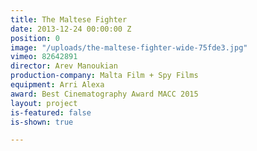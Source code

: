 ```yaml
---
title: The Maltese Fighter
date: 2013-12-24 00:00:00 Z
position: 0
image: "/uploads/the-maltese-fighter-wide-75fde3.jpg"
vimeo: 82642891
director: Arev Manoukian
production-company: Malta Film + Spy Films
equipment: Arri Alexa
award: Best Cinematography Award MACC 2015
layout: project
is-featured: false
is-shown: true

---
```



